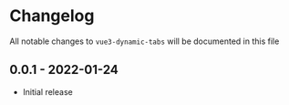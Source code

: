 # Changelog

All notable changes to `vue3-dynamic-tabs` will be documented in this file

## 0.0.1 - 2022-01-24
- Initial release